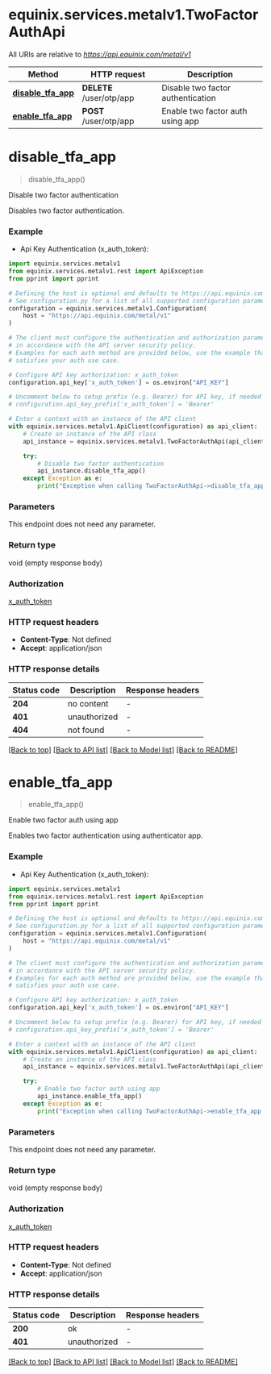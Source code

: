 # equinix.services.metalv1.TwoFactorAuthApi

All URIs are relative to *https://api.equinix.com/metal/v1*

Method | HTTP request | Description
------------- | ------------- | -------------
[**disable_tfa_app**](TwoFactorAuthApi.md#disable_tfa_app) | **DELETE** /user/otp/app | Disable two factor authentication
[**enable_tfa_app**](TwoFactorAuthApi.md#enable_tfa_app) | **POST** /user/otp/app | Enable two factor auth using app


# **disable_tfa_app**
> disable_tfa_app()

Disable two factor authentication

Disables two factor authentication.

### Example

* Api Key Authentication (x_auth_token):

```python
import equinix.services.metalv1
from equinix.services.metalv1.rest import ApiException
from pprint import pprint

# Defining the host is optional and defaults to https://api.equinix.com/metal/v1
# See configuration.py for a list of all supported configuration parameters.
configuration = equinix.services.metalv1.Configuration(
    host = "https://api.equinix.com/metal/v1"
)

# The client must configure the authentication and authorization parameters
# in accordance with the API server security policy.
# Examples for each auth method are provided below, use the example that
# satisfies your auth use case.

# Configure API key authorization: x_auth_token
configuration.api_key['x_auth_token'] = os.environ["API_KEY"]

# Uncomment below to setup prefix (e.g. Bearer) for API key, if needed
# configuration.api_key_prefix['x_auth_token'] = 'Bearer'

# Enter a context with an instance of the API client
with equinix.services.metalv1.ApiClient(configuration) as api_client:
    # Create an instance of the API class
    api_instance = equinix.services.metalv1.TwoFactorAuthApi(api_client)

    try:
        # Disable two factor authentication
        api_instance.disable_tfa_app()
    except Exception as e:
        print("Exception when calling TwoFactorAuthApi->disable_tfa_app: %s\n" % e)
```



### Parameters

This endpoint does not need any parameter.

### Return type

void (empty response body)

### Authorization

[x_auth_token](../README.md#x_auth_token)

### HTTP request headers

 - **Content-Type**: Not defined
 - **Accept**: application/json

### HTTP response details

| Status code | Description | Response headers |
|-------------|-------------|------------------|
**204** | no content |  -  |
**401** | unauthorized |  -  |
**404** | not found |  -  |

[[Back to top]](#) [[Back to API list]](../README.md#documentation-for-api-endpoints) [[Back to Model list]](../README.md#documentation-for-models) [[Back to README]](../README.md)
# **enable_tfa_app**
> enable_tfa_app()

Enable two factor auth using app

Enables two factor authentication using authenticator app.

### Example

* Api Key Authentication (x_auth_token):

```python
import equinix.services.metalv1
from equinix.services.metalv1.rest import ApiException
from pprint import pprint

# Defining the host is optional and defaults to https://api.equinix.com/metal/v1
# See configuration.py for a list of all supported configuration parameters.
configuration = equinix.services.metalv1.Configuration(
    host = "https://api.equinix.com/metal/v1"
)

# The client must configure the authentication and authorization parameters
# in accordance with the API server security policy.
# Examples for each auth method are provided below, use the example that
# satisfies your auth use case.

# Configure API key authorization: x_auth_token
configuration.api_key['x_auth_token'] = os.environ["API_KEY"]

# Uncomment below to setup prefix (e.g. Bearer) for API key, if needed
# configuration.api_key_prefix['x_auth_token'] = 'Bearer'

# Enter a context with an instance of the API client
with equinix.services.metalv1.ApiClient(configuration) as api_client:
    # Create an instance of the API class
    api_instance = equinix.services.metalv1.TwoFactorAuthApi(api_client)

    try:
        # Enable two factor auth using app
        api_instance.enable_tfa_app()
    except Exception as e:
        print("Exception when calling TwoFactorAuthApi->enable_tfa_app: %s\n" % e)
```



### Parameters

This endpoint does not need any parameter.

### Return type

void (empty response body)

### Authorization

[x_auth_token](../README.md#x_auth_token)

### HTTP request headers

 - **Content-Type**: Not defined
 - **Accept**: application/json

### HTTP response details

| Status code | Description | Response headers |
|-------------|-------------|------------------|
**200** | ok |  -  |
**401** | unauthorized |  -  |

[[Back to top]](#) [[Back to API list]](../README.md#documentation-for-api-endpoints) [[Back to Model list]](../README.md#documentation-for-models) [[Back to README]](../README.md)
